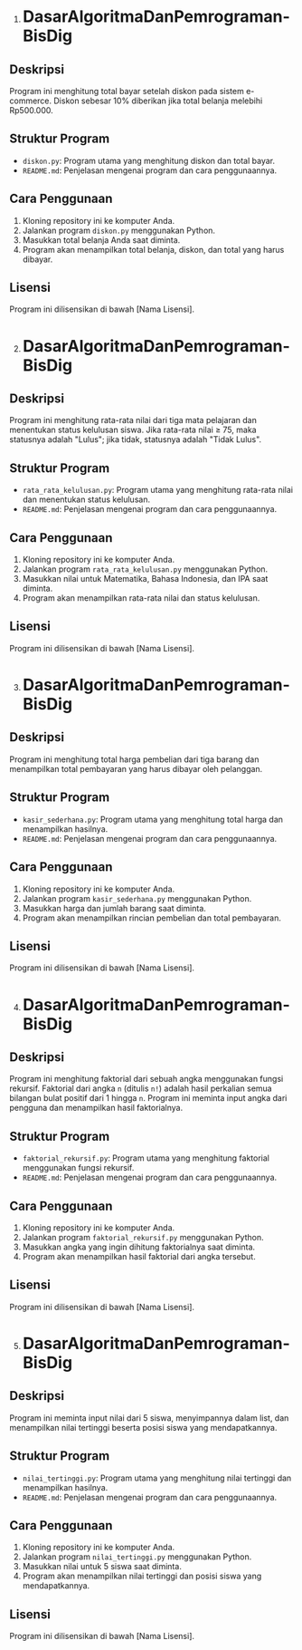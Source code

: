 1. # DasarAlgoritmaDanPemrograman-BisDig

## Deskripsi

Program ini menghitung total bayar setelah diskon pada sistem e-commerce. Diskon sebesar 10% diberikan jika total belanja melebihi Rp500.000.

## Struktur Program

- `diskon.py`: Program utama yang menghitung diskon dan total bayar.
- `README.md`: Penjelasan mengenai program dan cara penggunaannya.

## Cara Penggunaan

1. Kloning repository ini ke komputer Anda.
2. Jalankan program `diskon.py` menggunakan Python.
3. Masukkan total belanja Anda saat diminta.
4. Program akan menampilkan total belanja, diskon, dan total yang harus dibayar.

## Lisensi

Program ini dilisensikan di bawah [Nama Lisensi].


2. # DasarAlgoritmaDanPemrograman-BisDig

## Deskripsi

Program ini menghitung rata-rata nilai dari tiga mata pelajaran dan menentukan status kelulusan siswa. Jika rata-rata nilai ≥ 75, maka statusnya adalah "Lulus"; jika tidak, statusnya adalah "Tidak Lulus".

## Struktur Program

- `rata_rata_kelulusan.py`: Program utama yang menghitung rata-rata nilai dan menentukan status kelulusan.
- `README.md`: Penjelasan mengenai program dan cara penggunaannya.

## Cara Penggunaan

1. Kloning repository ini ke komputer Anda.
2. Jalankan program `rata_rata_kelulusan.py` menggunakan Python.
3. Masukkan nilai untuk Matematika, Bahasa Indonesia, dan IPA saat diminta.
4. Program akan menampilkan rata-rata nilai dan status kelulusan.

## Lisensi

Program ini dilisensikan di bawah [Nama Lisensi].


3. # DasarAlgoritmaDanPemrograman-BisDig

## Deskripsi

Program ini menghitung total harga pembelian dari tiga barang dan menampilkan total pembayaran yang harus dibayar oleh pelanggan.

## Struktur Program

- `kasir_sederhana.py`: Program utama yang menghitung total harga dan menampilkan hasilnya.
- `README.md`: Penjelasan mengenai program dan cara penggunaannya.

## Cara Penggunaan

1. Kloning repository ini ke komputer Anda.
2. Jalankan program `kasir_sederhana.py` menggunakan Python.
3. Masukkan harga dan jumlah barang saat diminta.
4. Program akan menampilkan rincian pembelian dan total pembayaran.

## Lisensi

Program ini dilisensikan di bawah [Nama Lisensi].


4. # DasarAlgoritmaDanPemrograman-BisDig

## Deskripsi

Program ini menghitung faktorial dari sebuah angka menggunakan fungsi rekursif. Faktorial dari angka `n` (ditulis `n!`) adalah hasil perkalian semua bilangan bulat positif dari 1 hingga `n`. Program ini meminta input angka dari pengguna dan menampilkan hasil faktorialnya.

## Struktur Program

- `faktorial_rekursif.py`: Program utama yang menghitung faktorial menggunakan fungsi rekursif.
- `README.md`: Penjelasan mengenai program dan cara penggunaannya.

## Cara Penggunaan

1. Kloning repository ini ke komputer Anda.
2. Jalankan program `faktorial_rekursif.py` menggunakan Python.
3. Masukkan angka yang ingin dihitung faktorialnya saat diminta.
4. Program akan menampilkan hasil faktorial dari angka tersebut.

## Lisensi

Program ini dilisensikan di bawah [Nama Lisensi].

5. # DasarAlgoritmaDanPemrograman-BisDig

## Deskripsi

Program ini meminta input nilai dari 5 siswa, menyimpannya dalam list, dan menampilkan nilai tertinggi beserta posisi siswa yang mendapatkannya.

## Struktur Program

- `nilai_tertinggi.py`: Program utama yang menghitung nilai tertinggi dan menampilkan hasilnya.
- `README.md`: Penjelasan mengenai program dan cara penggunaannya.

## Cara Penggunaan

1. Kloning repository ini ke komputer Anda.
2. Jalankan program `nilai_tertinggi.py` menggunakan Python.
3. Masukkan nilai untuk 5 siswa saat diminta.
4. Program akan menampilkan nilai tertinggi dan posisi siswa yang mendapatkannya.

## Lisensi

Program ini dilisensikan di bawah [Nama Lisensi].
